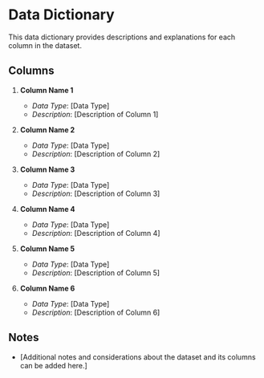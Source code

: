 # Data Dictionary

This data dictionary provides descriptions and explanations for each column in the dataset.

## Columns

1. **Column Name 1**
   - *Data Type*: [Data Type]
   - *Description*: [Description of Column 1]

2. **Column Name 2**
   - *Data Type*: [Data Type]
   - *Description*: [Description of Column 2]

3. **Column Name 3**
   - *Data Type*: [Data Type]
   - *Description*: [Description of Column 3]

4. **Column Name 4**
   - *Data Type*: [Data Type]
   - *Description*: [Description of Column 4]

5. **Column Name 5**
   - *Data Type*: [Data Type]
   - *Description*: [Description of Column 5]

6. **Column Name 6**
   - *Data Type*: [Data Type]
   - *Description*: [Description of Column 6]

## Notes

- [Additional notes and considerations about the dataset and its columns can be added here.]
